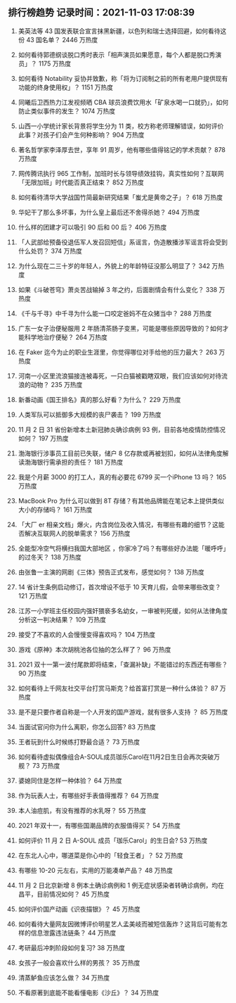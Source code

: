 
## 排行榜趋势 记录时间：2021-11-03 17:08:39
  
  1. 美英法等 43 国发表联合宣言抹黑新疆，以色列和瑞士选择回避，如何看待这份 43 国名单？ 2446 万热度
    
  2. 如何看待郭德纲谈脱口秀时表示「相声演员如果愿意，每个人都是脱口秀演员」？ 1175 万热度
    
  3. 如何看待 Notability 妥协并致歉，称「将为订阅制之前的所有老用户提供现有功能的终身使用权」？ 1151 万热度
    
  4. 同曦后卫西热力江发视频晒 CBA 球员浪费饮用水「矿泉水喝一口就扔」，如何防止类似事件的发生？ 1074 万热度
    
  5. 山西一小学统计家长背景将学生分为 11 类，校方称老师理解错误，如何评价此事？对孩子们会产生何种影响？ 904 万热度
    
  6. 著名哲学家李泽厚去世，享年 91 周岁，他有哪些值得铭记的学术贡献？ 878 万热度
    
  7. 网传腾讯执行 965 工作制，加班时长与领导绩效挂钩，真实性如何？互联网「无限加班」时代能否真正结束？ 852 万热度
    
  8. 如何看待清华大学战国竹简最新研究结果「蚩尤是黄帝之子」？ 618 万热度
    
  9. 华妃干了那么多坏事，为什么皇上最后还不舍得杀她？ 494 万热度
    
  10. 什么样的团建才可以吸引 90 后和 00 后？ 406 万热度
    
  11. 「人武部给预备役退伍军人发召回短信」系谣言，伪造散播涉军谣言将会受到什么处罚？ 374 万热度
    
  12. 为什么现在二三十岁的年轻人，外貌上的年龄特征没那么明显了？ 342 万热度
    
  13. 如果《斗破苍穹》萧炎苦战输掉 3 年之约，后面剧情会有什么变化？ 338 万热度
    
  14. 《千与千寻》中千寻为什么能一口咬定爸妈不在众猪当中？ 288 万热度
    
  15. 广东一女子治便秘服用 2 年肠清茶肠子变黑，可能是哪些原因导致的？如何才能科学地治疗便秘？ 264 万热度
    
  16. 在 Faker 迄今为止的职业生涯里，你觉得哪位对手给他的压力最大？ 263 万热度
    
  17. 河南一小区里流浪猫接连被毒死，一只白猫被戳瞎双眼，我们应该如何对待流浪的动物？ 235 万热度
    
  18. 新番动画《国王排名》真的那么好看？为什么？ 229 万热度
    
  19. 人类军队可以抵御多大规模的丧尸袭击？ 199 万热度
    
  20. 11 月 2 日 31 省份新增本土新冠肺炎确诊病例 93 例，目前各地疫情防控情况如何？ 197 万热度
    
  21. 渤海银行涉事员工目前已失联，储户 8 亿存款或再被划扣，如何从法律角度解读渤海银行需承担的责任？ 181 万热度
    
  22. 我是个月薪 3000 的打工人，真的有必要花 6799 买一个iPhone 13 吗？ 165 万热度
    
  23. MacBook Pro 为什么可以做到 8T 存储？有其他品牌能在笔记本上提供类似大小的存储吗？ 161 万热度
    
  24. 「大厂 er 相亲文档」爆火，内含岗位及收入情况，有哪些有趣的细节？这能否解决互联网人的脱单需求？ 156 万热度
    
  25. 全能型冷空气将横扫我国大部地区 ，你家冷了吗？有哪些好办法能「暖呼呼」的过冬天？ 138 万热度
    
  26. 由张鲁一主演的网剧《三体》预告正式发布，感觉如何？ 138 万热度
    
  27. 14 省计生条例启动修订，首次增设不低于 10 天育儿假，会带来哪些改变？ 121 万热度
    
  28. 江苏一小学班主任校园内强奸猥亵多名幼女，一审被判死缓，如何从法律角度分析这一判决结果？ 109 万热度
    
  29. 接受了不喜欢的人会慢慢变得喜欢吗？ 104 万热度
    
  30. 游戏《原神》本次胡桃池各位抽的怎么样了？ 96 万热度
    
  31. 2021 双十一第一波付尾款即将结束，「查漏补缺」不能错过的东西还有哪些？ 90 万热度
    
  32. 如何看待上千网友社交平台打赏马斯克？给首富打赏是一种什么体验？ 87 万热度
    
  33. 是不是只要作者自称是一个人开发的国产游戏，就有很多人支持 ？ 85 万热度
    
  34. 当面试官问你为什么离职，你怎么回答? 83 万热度
    
  35. 王者玩到什么时候练打野最合适？ 73 万热度
    
  36. 如何看待虚拟偶像组合A-SOUL成员珈乐Carol在11月2日生日会再次突破万舰？ 73 万热度
    
  37. 婆媳同住是怎样一种体验？ 64 万热度
    
  38. 作为玩表人士，有哪些好手表值得推荐？ 64 万热度
    
  39. 本人油痘肌，有没有推荐的水乳呀？ 55 万热度
    
  40. 2021 年双十一，有哪些国潮品牌的衣服值得买？ 54 万热度
    
  41. 如何评价 11 月 2 日 A-SOUL 成员「珈乐Carol」的生日会? 53 万热度
    
  42. 在东北人心中，哪道菜是你心中的「轻食王者」？ 52 万热度
    
  43. 有哪些 10-20 元左右，实用的万能凑单产品？ 48 万热度
    
  44. 11 月 2 日北京新增 8 例本土确诊病例和 1 例无症状感染者转确诊病例，均在昌平，目前情况如何？ 45 万热度
    
  45. 如何评价国产动画《识夜描银》？ 45 万热度
    
  46. 如何看待大量网友因微博评价明星艺人孟美岐而被短信轰炸？这背后可能有怎样的信息泄露违法链条？ 44 万热度
    
  47. 考研最后冲刺阶段如何复习? 38 万热度
    
  48. 女孩子一般会喜欢什么样的男孩？ 35 万热度
    
  49. 清蒸鲈鱼应该怎么做？ 34 万热度
    
  50. 不看原著到底能不能看懂电影《沙丘》？ 34 万热度
    